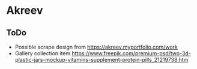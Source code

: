 # Akreev

## ToDo

- Possible scrape design from https://akreev.myportfolio.com/work
- Gallery collection item https://www.freepik.com/premium-psd/two-3d-plastic-jars-mockup-vitamins-supplement-protein-pills_21219738.htm
